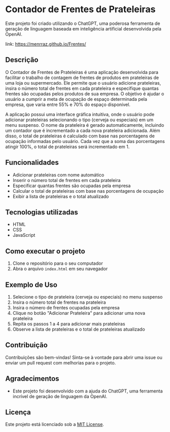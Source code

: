 # Contador de Frentes de Prateleiras

Este projeto foi criado utilizando o ChatGPT, uma poderosa ferramenta de geração de linguagem baseada em inteligência artificial desenvolvida pela OpenAI.

link: https://menrraz.github.io/Frentes/

## Descrição

O Contador de Frentes de Prateleiras é uma aplicação desenvolvida para facilitar o trabalho de contagem de frentes de produtos em prateleiras de uma loja ou supermercado. Ele permite que o usuário adicione prateleiras, insira o número total de frentes em cada prateleira e especifique quantas frentes são ocupadas pelos produtos de sua empresa. O objetivo é ajudar o usuário a cumprir a meta de ocupação de espaço determinada pela empresa, que varia entre 55% e 70% do espaço disponível.

A aplicação possui uma interface gráfica intuitiva, onde o usuário pode adicionar prateleiras selecionando o tipo (cerveja ou especiais) em um menu suspenso. O nome da prateleira é gerado automaticamente, incluindo um contador que é incrementado a cada nova prateleira adicionada. Além disso, o total de prateleiras é calculado com base nas porcentagens de ocupação informadas pelo usuário. Cada vez que a soma das porcentagens atingir 100%, o total de prateleiras será incrementado em 1.

## Funcionalidades

- Adicionar prateleiras com nome automático
- Inserir o número total de frentes em cada prateleira
- Especificar quantas frentes são ocupadas pela empresa
- Calcular o total de prateleiras com base nas porcentagens de ocupação
- Exibir a lista de prateleiras e o total atualizado

## Tecnologias utilizadas

- HTML
- CSS
- JavaScript

## Como executar o projeto

1. Clone o repositório para o seu computador
2. Abra o arquivo `index.html` em seu navegador

## Exemplo de Uso

1. Selecione o tipo de prateleira (cerveja ou especiais) no menu suspenso
2. Insira o número total de frentes na prateleira
3. Insira o número de frentes ocupadas pela empresa
4. Clique no botão "Adicionar Prateleira" para adicionar uma nova prateleira
5. Repita os passos 1 a 4 para adicionar mais prateleiras
6. Observe a lista de prateleiras e o total de prateleiras atualizado

## Contribuição

Contribuições são bem-vindas! Sinta-se à vontade para abrir uma issue ou enviar um pull request com melhorias para o projeto.

## Agradecimentos

- Este projeto foi desenvolvido com a ajuda do ChatGPT, uma ferramenta incrível de geração de linguagem da OpenAI.

## Licença

Este projeto está licenciado sob a [MIT License](LICENSE).
